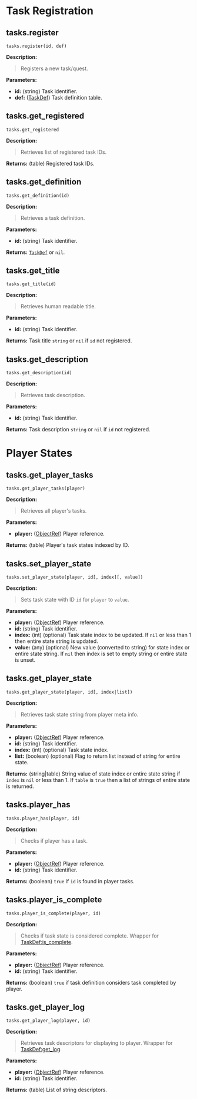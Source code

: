 
# Task Registration

## tasks.register

`tasks.register(id, def)`

__Description:__

> Registers a new task/quest.

__Parameters:__

- __id:__ (string) Task identifier.
- __def:__ ([TaskDef]) Task definition table.


## tasks.get_registered

`tasks.get_registered`

__Description:__

> Retrieves list of registered task IDs.

__Returns:__ (table) Registered task IDs.


## tasks.get_definition

`tasks.get_definition(id)`

__Description:__

> Retrieves a task definition.

__Parameters:__

- __id:__ (string) Task identifier.

__Returns:__ [`TaskDef`][TaskDef] or `nil`.


## tasks.get_title

`tasks.get_title(id)`

__Description:__

> Retrieves human readable title.

__Parameters:__

- __id:__ (string) Task identifier.

__Returns:__ Task title `string` or `nil` if `id` not registered.


## tasks.get_description

`tasks.get_description(id)`

__Description:__

> Retrieves task description.

__Parameters:__

- __id:__ (string) Task identifier.

__Returns:__ Task description `string` or `nil` if `id` not registered.


# Player States

## tasks.get_player_tasks

`tasks.get_player_tasks(player)`

__Description:__

> Retrieves all player's tasks.

__Parameters:__

- __player:__ ([ObjectRef]) Player reference.

__Returns:__ (table) Player's task states indexed by ID.


## tasks.set_player_state

`tasks.set_player_state(player, id[, index][, value])`

__Description:__

> Sets task state with ID `id` for `player` to `value`.

__Parameters:__

- __player:__ ([ObjectRef]) Player reference.
- __id:__ (string) Task identifier.
- __index:__ (int) (optional) Task state index to be updated. If `nil` or less than 1 then entire
  state string is updated.
- __value:__ (any) (optional) New value (converted to string) for state index or entire state
  string. If `nil` then index is set to empty string or entire state is unset.


## tasks.get_player_state

`tasks.get_player_state(player, id[, index|list])`

__Description:__

> Retrieves task state string from player meta info.

__Parameters:__

- __player:__ ([ObjectRef]) Player reference.
- __id:__ (string) Task identifier.
- __index:__ (int) (optional) Task state index.
- __list:__ (boolean) (optional) Flag to return list instead of string for entire state.

__Returns:__ (string|table) String value of state index or entire state string if `index` is `nil`
  or less than 1. If `table` is `true` then a list of strings of entire state is returned.


## tasks.player_has

`tasks.player_has(player, id)`

__Description:__

> Checks if player has a task.

__Parameters:__

- __player:__ ([ObjectRef]) Player reference.
- __id:__ (string) Task identifier.

__Returns:__ (boolean) `true` if `id` is found in player tasks.


## tasks.player_is_complete

`tasks.player_is_complete(player, id)`

__Description:__

> Checks if task state is considered complete. Wrapper for [TaskDef:is_complete].

__Parameters:__

- __player:__ ([ObjectRef]) Player reference.
- __id:__ (string) Task identifier.

__Returns:__ (boolean) `true` if task definition considers task completed by player.


## tasks.get_player_log

`tasks.get_player_log(player, id)`

__Description:__

> Retrieves task descriptors for displaying to player. Wrapper for [TaskDef:get_log].

__Parameters:__

- __player:__ ([ObjectRef]) Player reference.
- __id:__ (string) Task identifier.

__Returns:__ (table) List of string descriptors.


[ObjectRef]: https://api.luanti.org/class-reference/#objectref
[TaskDef]: tables.md#taskdef
[TaskDef:get_log]: tables.md#taskdefget_log
[TaskDef:is_complete]: tables.md#taskdefis_complete
